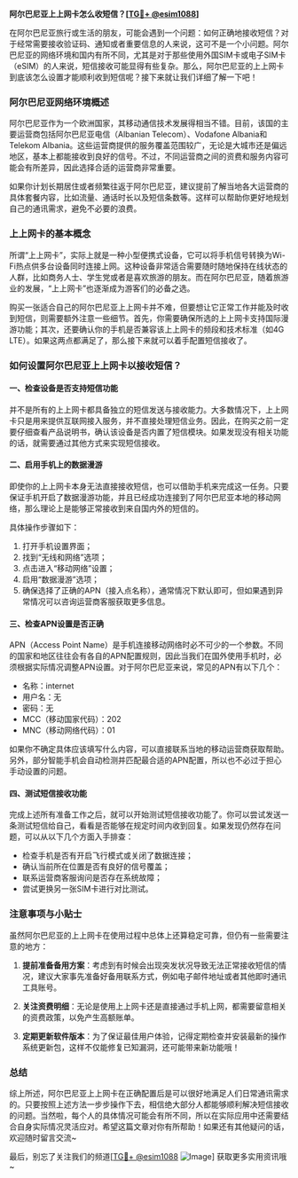 **阿尔巴尼亚上上网卡怎么收短信？[[TG💪+ @esim1088](https://t.me/s/esim1088)]**

在阿尔巴尼亚旅行或生活的朋友，可能会遇到一个问题：如何正确地接收短信？对于经常需要接收验证码、通知或者重要信息的人来说，这可不是一个小问题。阿尔巴尼亚的网络环境和国内有所不同，尤其是对于那些使用外国SIM卡或电子SIM卡（eSIM）的人来说，短信接收可能显得有些复杂。那么，阿尔巴尼亚的上上网卡到底该怎么设置才能顺利收到短信呢？接下来就让我们详细了解一下吧！

### 阿尔巴尼亚网络环境概述

阿尔巴尼亚作为一个欧洲国家，其移动通信技术发展得相当不错。目前，该国的主要运营商包括阿尔巴尼亚电信（Albanian Telecom）、Vodafone Albania和Telekom Albania。这些运营商提供的服务覆盖范围较广，无论是大城市还是偏远地区，基本上都能接收到良好的信号。不过，不同运营商之间的资费和服务内容可能会有所差异，因此选择合适的运营商非常重要。

如果你计划长期居住或者频繁往返于阿尔巴尼亚，建议提前了解当地各大运营商的具体套餐内容，比如流量、通话时长以及短信条数等。这样可以帮助你更好地规划自己的通讯需求，避免不必要的浪费。

### 上上网卡的基本概念

所谓“上上网卡”，实际上就是一种小型便携式设备，它可以将手机信号转换为Wi-Fi热点供多台设备同时连接上网。这种设备非常适合需要随时随地保持在线状态的人群，比如商务人士、学生党或者是喜欢旅游的朋友。而在阿尔巴尼亚，随着旅游业的发展，“上上网卡”也逐渐成为游客们的必备之选。

购买一张适合自己的阿尔巴尼亚上上网卡并不难，但要想让它正常工作并能及时收到短信，则需要额外注意一些细节。首先，你需要确保所选的上上网卡支持国际漫游功能；其次，还要确认你的手机是否兼容该上上网卡的频段和技术标准（如4G LTE）。如果这两点都满足了，那么接下来就可以着手配置短信接收了。

### 如何设置阿尔巴尼亚上上网卡以接收短信？

#### 一、检查设备是否支持短信功能

并不是所有的上上网卡都具备独立的短信发送与接收能力。大多数情况下，上上网卡只是用来提供互联网接入服务，并不直接处理短信业务。因此，在购买之前一定要仔细查看产品说明书，确认该设备是否内置了短信模块。如果发现没有相关功能的话，就需要通过其他方式来实现短信接收。

#### 二、启用手机上的数据漫游

即使你的上上网卡本身无法直接接收短信，也可以借助手机来完成这一任务。只要保证手机开启了数据漫游功能，并且已经成功连接到了阿尔巴尼亚本地的移动网络，那么理论上是能够正常接收到来自国内外的短信的。

具体操作步骤如下：
1. 打开手机设置界面；
2. 找到“无线和网络”选项；
3. 点击进入“移动网络”设置；
4. 启用“数据漫游”选项；
5. 确保选择了正确的APN（接入点名称），通常情况下默认即可，但如果遇到异常情况可以咨询运营商客服获取更多信息。

#### 三、检查APN设置是否正确

APN（Access Point Name）是手机连接移动网络时必不可少的一个参数。不同的国家和地区往往会有各自的APN配置规则，因此当我们在国外使用手机时，必须根据实际情况调整APN设置。对于阿尔巴尼亚来说，常见的APN有以下几个：

- 名称：internet
- 用户名：无
- 密码：无
- MCC（移动国家代码）：202
- MNC（移动网络代码）：01

如果你不确定具体应该填写什么内容，可以直接联系当地的移动运营商获取帮助。另外，部分智能手机会自动检测并匹配最合适的APN配置，所以也不必过于担心手动设置的问题。

#### 四、测试短信接收功能

完成上述所有准备工作之后，就可以开始测试短信接收功能了。你可以尝试发送一条测试短信给自己，看看是否能够在规定时间内收到回复。如果发现仍然存在问题，可以从以下几个方面入手排查：

- 检查手机是否有开启飞行模式或关闭了数据连接；
- 确认当前所在位置是否有良好的信号覆盖；
- 联系运营商客服询问是否存在系统故障；
- 尝试更换另一张SIM卡进行对比测试。

### 注意事项与小贴士

虽然阿尔巴尼亚的上上网卡在使用过程中总体上还算稳定可靠，但仍有一些需要注意的地方：

1. **提前准备备用方案**：考虑到有时候会出现突发状况导致无法正常接收短信的情况，建议大家事先准备好备用联系方式，例如电子邮件地址或者其他即时通讯工具账号。
   
2. **关注资费明细**：无论是使用上上网卡还是直接通过手机上网，都需要留意相关的资费政策，以免产生高额账单。
   
3. **定期更新软件版本**：为了保证最佳用户体验，记得定期检查并安装最新的操作系统更新包，这样不仅能修复已知漏洞，还可能带来新功能哦！

### 总结

综上所述，阿尔巴尼亚上上网卡在正确配置后是可以很好地满足人们日常通讯需求的。只要按照上述方法一步步操作下去，相信绝大部分人都能够顺利解决短信接收的问题。当然啦，每个人的具体情况可能会有所不同，所以在实际应用中还需要结合自身实际情况灵活应对。希望这篇文章对你有所帮助！如果还有其他疑问的话，欢迎随时留言交流~

最后，别忘了关注我们的频道[[TG💪+ @esim1088](https://t.me/s/esim1088) ![Image](https://i.postimg.cc/4NQfJmqS/Snipaste-2025-05-13-00-14-12.png)] 获取更多实用资讯哦~